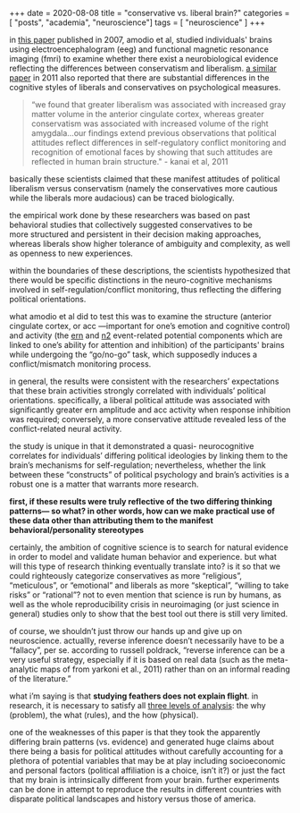 +++
date = 2020-08-08
title = "conservative vs. liberal brain?"
categories = [ "posts", "academia", "neuroscience"]
tags = [ "neuroscience" ]
+++

in [this paper] published in 2007, amodio et al, studied individuals' brains using electroencephalogram (eeg) and functional magnetic resonance imaging (fmri) to examine whether there exist a neurobiological evidence reflecting the differences between conservatism and liberalism. [a similar paper] in 2011 also reported that there are substantial differences in the cognitive styles of liberals and conservatives on psychological measures.

> “we found that greater liberalism was associated with increased gray matter volume in the anterior cingulate cortex, whereas greater conservatism was associated with increased volume of the right amygdala…our findings extend previous observations that political attitudes reflect differences in self-regulatory conflict monitoring and recognition of emotional faces by showing that such attitudes are reflected in human brain structure." - kanai et al, 2011

basically these scientists claimed that these manifest attitudes of political liberalism versus conservatism (namely the conservatives more cautious while the liberals more audacious) can be traced biologically.

the empirical work done by these researchers was based on past behavioral studies that collectively suggested conservatives to be more structured and persistent in their decision making approaches, whereas liberals show higher tolerance of ambiguity and complexity, as well as openness to new experiences. 

within the boundaries of these descriptions, the scientists hypothesized that there would be specific distinctions in the neuro-cognitive mechanisms involved in self-regulation/conflict monitoring, thus reflecting the differing political orientations.

what amodio et al did to test this was to examine the structure (anterior cingulate cortex, or acc —important for one’s emotion and cognitive control) and activity (the [ern] and [n2] event-related potential components which are linked to one’s ability for attention and inhibition) of the participants' brains while undergoing the “go/no-go” task, which supposedly induces a conflict/mismatch monitoring process.

in general, the results were consistent with the researchers’ expectations that these brain activities strongly correlated with individuals’ political orientations. specifically, a liberal political attitude was associated with significantly greater ern amplitude and acc activity when response inhibition was required; conversely, a more conservative attitude revealed less of the conflict-related neural activity.

the study is unique in that it demonstrated a quasi- neurocognitive correlates for individuals’ differing political ideologies by linking them to the brain’s mechanisms for self-regulation; nevertheless, whether the link between these “constructs” of political psychology and brain’s activities is a robust one is a matter that warrants more research.

**first, if these results were truly reflective of the two differing thinking patterns— so what? in other words, how can we make practical use of these data other than attributing them to the manifest behavioral/personality stereotypes**

certainly, the ambition of cognitive science is to search for natural evidence in order to model and validate human behavior and experience. but what will this type of research thinking eventually translate into? is it so that we could righteously categorize conservatives as more “religious”, “meticulous”, or “emotional” and liberals as more “skeptical”, “willing to take risks” or “rational”? not to even mention that science is run by humans, as well as the whole reproducibility crisis in neuroimaging (or just science in general) studies only to show that the best tool out there is still very limited.

of course, we shouldn’t just throw our hands up and give up on neuroscience. actuallly, reverse inference doesn’t necessarily have to be a “fallacy”, per se. according to russell poldrack, “reverse inference can be a very useful strategy, especially if it is based on real data (such as the meta-analytic maps of from yarkoni et al., 2011) rather than on an informal reading of the literature.”

what i’m saying is that **studying feathers does not explain flight**. in research, it is necessary to satisfy all [three levels of analysis]: the why (problem), the what (rules), and the how (physical).

one of the weaknesses of this paper is that they took the apparently differing brain patterns (vs. evidence) and generated huge claims about there being a basis for political attitudes without carefully accounting for a plethora of potential variables that may be at play including socioeconomic and personal factors (political affiliation is a choice, isn’t it?) or just the fact that my brain is intrinsically different from your brain. further experiments can be done in attempt to reproduce the results in different countries with disparate political landscapes and history versus those of america.

[this paper]: https://www.nature.com/articles/nn1979
[a similar paper]: https://www.sciencedirect.com/science/article/pii/s0960982211002892
[ern]: https://en.wikipedia.org/wiki/error-related_negativity
[n2]: https://en.wikipedia.org/wiki/n200_(neuroscience)
[three levels of analysis]: https://en.wikipedia.org/wiki/david_marr_(neuroscientist)


